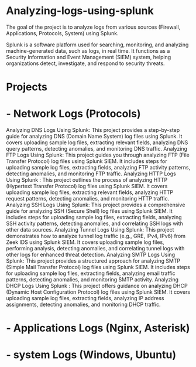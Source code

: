# Analyzing-logs-using-splunk
The goal of the project is to analyze logs from various sources (Firewall, Applications, Protocols, System) using Splunk.

Splunk is a software platform used for searching, monitoring, and analyzing machine-generated data, such as logs, in real time. It functions as a Security Information and Event Management (SIEM) system, helping organizations detect, investigate, and respond to security threats.

# Projects
# - Network Logs (Protocols)
Analyzing DNS Logs Using Splunk: This project provides a step-by-step guide for analyzing DNS (Domain Name System) log files using Splunk. It covers uploading sample log files, extracting relevant fields, analyzing DNS query patterns, detecting anomalies, and monitoring DNS traffic.
Analyzing FTP Logs Using Splunk: This project guides you through analyzing FTP (File Transfer Protocol) log files using Splunk SIEM. It includes steps for uploading sample log files, extracting fields, analyzing FTP activity patterns, detecting anomalies, and monitoring FTP traffic.
Analyzing HTTP Logs Using Splunk : This project outlines the process of analyzing HTTP (Hypertext Transfer Protocol) log files using Splunk SIEM. It covers uploading sample log files, extracting relevant fields, analyzing HTTP request patterns, detecting anomalies, and monitoring HTTP traffic.
Analyzing SSH Logs Using Splunk: This project provides a comprehensive guide for analyzing SSH (Secure Shell) log files using Splunk SIEM. It includes steps for uploading sample log files, extracting fields, analyzing SSH activity patterns, detecting anomalies, and correlating SSH logs with other data sources.
Analyzing Tunnel Logs Using Splunk: This project demonstrates how to analyze tunnel log traffic (e.g., GRE, IPv4, IPv6) from Zeek IDS using Splunk SIEM. It covers uploading sample log files, performing analysis, detecting anomalies, and correlating tunnel logs with other logs for enhanced threat detection.
Analyzing SMTP Logs Using Splunk: This project provides a structured approach for analyzing SMTP (Simple Mail Transfer Protocol) log files using Splunk SIEM. It includes steps for uploading sample log files, extracting fields, analyzing email traffic patterns, detecting anomalies, and monitoring SMTP activity.
Analyzing DHCP Logs Using Splunk : This project offers guidance on analyzing DHCP (Dynamic Host Configuration Protocol) log files using Splunk SIEM. It covers uploading sample log files, extracting fields, analyzing IP address assignments, detecting anomalies, and monitoring DHCP traffic.

# - Applications Logs (Nginx, Asterisk)





# - system Logs (Windows, Ubuntu)








